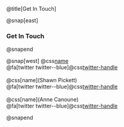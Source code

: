 @title[Get In Touch]

@snap[east]
<h3>Get In Touch</h3>
@snapend

@snap[west]
@css[name](QGISMD)<br>
@fa[twitter twitter--blue]@css[twitter-handle](@qgismd)
<br> 
<br>
@css[name](Shawn Pickett)<br>
@fa[twitter twitter--blue]@css[twitter-handle](@spickettjr)
<br> 
<br>
@css[name](Anne Canoune)<br>
@fa[twitter twitter--blue]@css[twitter-handle](@AnnieGitUrGun)

@snapend

